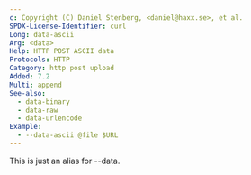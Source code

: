 ```yaml
---
c: Copyright (C) Daniel Stenberg, <daniel@haxx.se>, et al.
SPDX-License-Identifier: curl
Long: data-ascii
Arg: <data>
Help: HTTP POST ASCII data
Protocols: HTTP
Category: http post upload
Added: 7.2
Multi: append
See-also:
  - data-binary
  - data-raw
  - data-urlencode
Example:
  - --data-ascii @file $URL
---
```


This is just an alias for --data.
